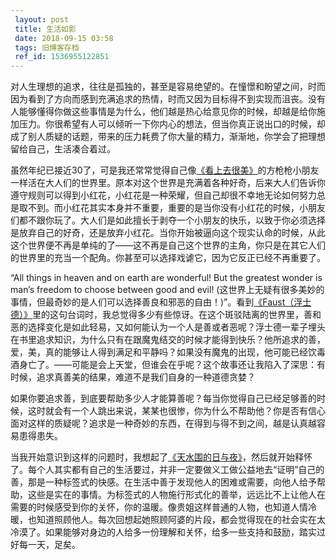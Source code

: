 ```yaml
---
 layout: post
 title: 生活如影
 date: 2018-09-15 03:58
 tags: 旧博客存档
 ref_id: 1536955122851
---
```

对人生理想的追求，往往是孤独的，甚至是容易绝望的。在憧憬和盼望之间，时而因为看到了方向而感到充满追求的热情，时而又因为目标得不到实现而沮丧。没有人能够懂得你做这些事情是为什么，他们越是热心给意见你的时候，却越是给你施加压力。你很希望有人可以倾听一下你内心的想法，但当你真正说出口的时候，却成了别人质疑的话题，带来的压力耗费了你大量的精力，渐渐地，你学会了把理想留给自己，生活凑合着过。

虽然年纪已接近30了，可是我还常常觉得自己像[《看上去很美》](http://movie.douban.com/subject/1469441/)的方枪枪小朋友一样活在大人们的世界里。原本对这个世界是充满着各种好奇，后来大人们告诉你遵守规则可以得到小红花，小红花是一种荣耀，但自己却很不幸地无论如何努力总是取不到。而小红花其实本身并不重要，重要的是当你没有小红花的时候，小朋友们都不跟你玩了。大人们是如此擅长于剥夺一个小朋友的快乐，以致于你必须选择是放弃自己的好奇，还是放弃小红花。当你开始被逼向这个现实认命的时候，从此这个世界便不再是单纯的了——这不再是自己这个世界的主角，你只是在其它人们的世界里的充当一个配角。你甚至可以选择戏谑它，因为它反正已经不再重要了。

“All things in heaven and on earth are wonderful! But the greatest wonder is
man’s freedom to choose between good and evil!
(这世界上无疑有很多美妙的事情，但最奇妙的是人们可以选择善良和邪恶的自由！)”。看到[《Faust（浮士德）》](http://movie.douban.com/subject/1305235/)里的这句台词时，我总觉得多少有些惊讶。在这个斑驳陆离的世界里，善和恶的选择变化是如此轻易，又如何能认为一个人是善或者恶呢？浮士德一辈子埋头在书里追求知识，为什么只有在跟魔鬼结交的时候才能得到快乐？他所追求的善，爱，美，真的能够让人得到满足和平静吗？如果没有魔鬼的出现，他可能已经饮毒酒身亡了。——可能是会上天堂，但谁会在乎呢？这个故事还让我陷入了深思：有时候，追求真善美的结果，难道不是我们自身的一种道德贪婪？

如果你要追求善，到底要帮助多少人才能算善呢？每当你觉得自己已经足够善的时候，这时就会有一个人跳出来说，某某也很惨，你为什么不帮助他？你是否有信心面对这样的质疑呢？追求是一种奇妙的东西，在得到与得不到之间，越是认真越容易患得患失。

当我开始意识到这样的问题时，我想起了[《天水围的日与夜》](http://movie.douban.com/subject/3077668/)，然后就开始释怀了。每个人其实都有自己的生活要过，并非一定要做义工做公益地去“证明”自己的善，那是一种标签式的快感。在生活中善于发现他人的困难或需要，向他人给予帮助，这些是实在的事情。为标签式的人物施行形式化的善举，远远比不上让他人在需要的时候感受到你的关怀，你的温暖。像贵姐这样普通的人物，也知道人情冷暖，也知道照顾他人。每次回想起她照顾阿婆的片段，都会觉得现在的社会实在太冷漠了。如果能够对身边的人给多一份理解和关怀，给多一些支持和鼓励，踏实过好每一天，足矣。

